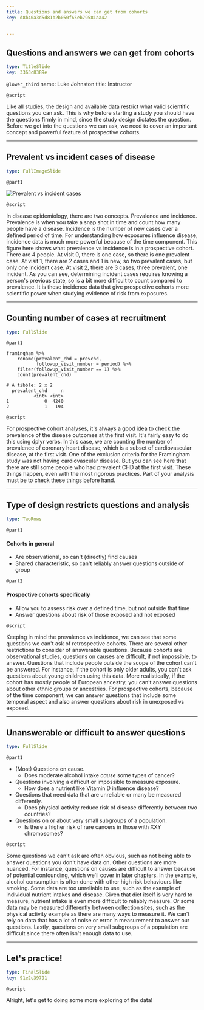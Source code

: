```yaml
---
title: Questions and answers we can get from cohorts
key: d8b40a3d5d81b2b050f65eb79581aa42


---
```

## Questions and answers we can get from cohorts

```yaml
type: TitleSlide
key: 3363c8389e
```

`@lower_third`
name: Luke Johnston
title: Instructor

`@script`

Like all studies, the design and available data restrict what valid scientific questions you can ask. This is why before starting a study you should have the questions firmly in mind, since the study design dictates the question. Before we get into the questions we can ask, we need to cover an important concept and powerful feature of prospective cohorts.

---
## Prevalent vs incident cases of disease

```yaml
type: FullImageSlide
```

`@part1`

![Prevalent vs incident cases](http://s3.amazonaws.com/assets.datacamp.com/production/repositories/2079/datasets/9b742faef2e87f693056fc5df943b18a6a85ee24/plot-prevalence-incidence.png)

`@script`

In disease epidemiology, there are two concepts. Prevalence and incidence. Prevalence is when you take a snap shot in time and count how many people have a disease. Incidence is the number of new cases over a defined period of time. For understanding how exposures influence disease, incidence data is much more powerful because of the time component. This figure here shows what prevalence vs incidence is in a prospective cohort. There are 4 people. At visit 0, there is one case, so there is one prevalent case. At visit 1, there are 2 cases and 1 is new, so two prevalent cases, but only one incident case. At visit 2, there are 3 cases, three prevalent, one incident. As you can see, determining incident cases requires knowing a person's previous state, so is a bit more difficult to count compared to prevalence. It is these incidence data that give prospective cohorts more scientific power when studying evidence of risk from exposures.

---
## Counting number of cases at recruitment

```yaml
type: FullSlide
```

`@part1`

```{r}
framingham %>% 
    rename(prevalent_chd = prevchd,
           followup_visit_number = period) %>% 
    filter(followup_visit_number == 1) %>% 
    count(prevalent_chd)
```

```{text}
# A tibble: 2 x 2
  prevalent_chd     n
          <int> <int>
1             0  4240
2             1   194
```

`@script`

For prospective cohort analyses, it's always a good idea to check the prevalence of the disease outcomes at the first visit. It's fairly easy to do this using dplyr verbs. In this case, we are counting the number of prevalence of coronary heart disease, which is a subset of cardiovascular disease, at the first visit. One of the exclusion criteria for the Framingham study was not having cardiovascular disease. But you can see here that there are still some people who had prevalent CHD at the first visit. These things happen, even with the most rigorous practices. Part of your analysis must be to check these things before hand.

---
## Type of design restricts questions and analysis

```yaml
type: TwoRows
```

`@part1`

#### Cohorts in general

- Are observational, so can't (directly) find causes
- Shared characteristic, so can't reliably answer questions outside of group

`@part2`

#### Prospective cohorts specifically

- Allow you to assess risk over a defined time, but not outside that time
- Answer questions about risk of those exposed and not exposed

`@script`

Keeping in mind the prevalence vs incidence, we can see that some questions we can't ask of retrospective cohorts. There are several other restrictions to consider of answerable questions. Because cohorts are observational studies, questions on causes are difficult, if not impossible, to answer. Questions that include people outside the scope of the cohort can't be answered. For instance, if the cohort is only older adults, you can't ask questions about young children using this data. More realistically, if the cohort has mostly people of European ancestry, you can't answer questions about other ethnic groups or ancestries. For prospective cohorts, because of the time component, we can answer questions that include some temporal aspect and also answer questions about risk in unexposed vs exposed.

---
## Unanswerable or difficult to answer questions

```yaml
type: FullSlide
```

`@part1`

- (Most) Questions on cause.
    - Does moderate alcohol intake *cause* some types of cancer? 
- Questions involving a difficult or impossible to measure exposure.
    - How does a nutrient like Vitamin D influence disease? 
- Questions that need data that are unreliable or many be measured differently.
    - Does physical activity reduce risk of disease differently between two
    countries?
- Questions on or about very small subgroups of a population. 
    - Is there a higher risk of rare cancers in those with XXY chromosomes? 

`@script`

Some questions we can't ask are often obvious, such as not being able to answer questions you don't have data on. Other questions are more nuanced. For instance, questions on causes are difficult to answer because of potential confounding, which we'll cover in later chapters. In the example, alcohol consumption is often done with other high risk behaviours like smoking. Some data are too unreliable to use, such as the example of individual nutrient intakes and disease. Given that diet itself is very hard to measure, nutrient intake is even more difficult to reliably measure. Or some data may be measured differently between collection sites, such as the physical activity example as there are many ways to measure it. We can't rely on data that has a lot of noise or error in measurement to answer our questions. Lastly, questions on very small subgroups of a population are difficult since there often isn't enough data to use.

---
## Let's practice!

```yaml
type: FinalSlide
key: 91e2c39791
```

`@script`

Alright, let's get to doing some more exploring of the data!
